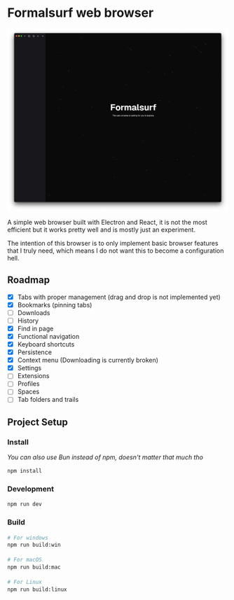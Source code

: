 # Formalsurf web browser

![screenshot](https://raw.githubusercontent.com/FormalSnake/Formalsurf/main/assets/screenshot.png)

A simple web browser built with Electron and React, it is not the most efficient but it works pretty well and is mostly just an experiment.

The intention of this browser is to only implement basic browser features that I truly need, which means I do not want this to become a configuration hell.

## Roadmap
- [x] Tabs with proper management (drag and drop is not implemented yet)
- [x] Bookmarks (pinning tabs)
- [ ] Downloads
- [ ] History
- [x] Find in page
- [x] Functional navigation
- [x] Keyboard shortcuts
- [x] Persistence
- [x] Context menu (Downloading is currently broken)
- [x] Settings
- [ ] Extensions
- [ ] Profiles
- [ ] Spaces
- [ ] Tab folders and trails

## Project Setup

### Install
_You can also use Bun instead of npm, doesn't matter that much tho_
```bash
npm install
```

### Development

```bash
npm run dev
```

### Build

```bash
# For windows
npm run build:win

# For macOS
npm run build:mac

# For Linux
npm run build:linux
```
